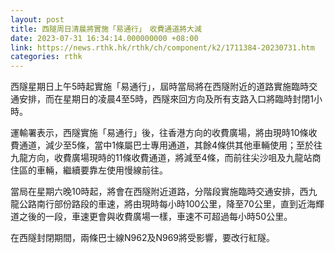 ```yaml
---
layout: post
title: 西隧周日清晨將實施「易通行」　收費通道將大減
date: 2023-07-31 16:34:14.000000000 +08:00
link: https://news.rthk.hk/rthk/ch/component/k2/1711384-20230731.htm
categories: rthk
---
```


西隧星期日上午5時起實施「易通行」，屆時當局將在西隧附近的道路實施臨時交通安排，而在星期日的凌晨4至5時，西隧來回方向及所有支路入口將臨時封閉1小時。

運輸署表示，西隧實施「易通行」後，往香港方向的收費廣場，將由現時10條收費通道，減少至5條，當中1條屬巴士專用通道，其餘4條供其他車輛使用；至於往九龍方向，收費廣場現時的11條收費通道，將減至4條，而前往尖沙咀及九龍站商住區的車輛，繼續要靠左使用慢線前往。

當局在星期六晚10時起，將會在西隧附近道路，分階段實施臨時交通安排，西九龍公路南行部份路段的車速，將由現時每小時100公里，降至70公里，直到近海輝道之後的一段，車速更會與收費廣場一樣，車速不可超過每小時50公里。

在西隧封閉期間，兩條巴士線N962及N969將受影響，要改行紅隧。
